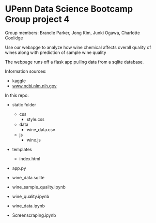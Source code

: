 # UPenn Data Science Bootcamp Group project 4

Group members: Brandie Parker, Jong Kim, Junki Ogawa, Charlotte Coolidge

Use our webapge to analyze how wine chemical affects overall quality of wines along with prediction of sample wine quality

The webpage runs off a flask app pulling data from a sqlite database. 


Information sources: 
* kaggle
* www.ncbi.nlm.nih.gov 


In this repo:
* static folder
    * css
        * style.css
    * data
        * wine_data.csv
    * js
        * wine.js
        
* templates
    * index.html
* app.py
* wine_data.sqlite
* wine_sample_quality.ipynb
* wine_quality.ipynb
* wine_data.ipynb
* Screenscraping.ipynb
